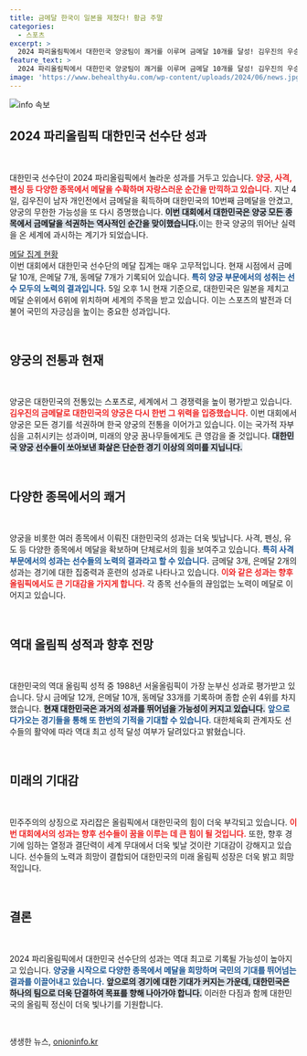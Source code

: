 ```yaml
---
title: 금메달 한국이 일본을 제쳤다! 황금 주말
categories:
  - 스포츠
excerpt: >
  2024 파리올림픽에서 대한민국 양궁팀이 쾌거를 이루며 금메달 10개를 달성! 김우진의 우승으로 양궁 전 종목 석권, 국민들에게 황금 주말을 선사한 그 현장을 함께 만나보세요!
feature_text: >
  2024 파리올림픽에서 대한민국 양궁팀이 쾌거를 이루며 금메달 10개를 달성! 김우진의 우승으로 양궁 전 종목 석권, 국민들에게 황금 주말을 선사한 그 현장을 함께 만나보세요!
image: 'https://www.behealthy4u.com/wp-content/uploads/2024/06/news.jpg'
---
```


<p><img src="https://www.behealthy4u.com/wp-content/uploads/2024/06/news.jpg" alt="info 속보" /></p>

<h2 data-ke-size="size26">2024 파리올림픽 대한민국 선수단 성과</h2>

<p data-ke-size="size16">&nbsp;</p>

<p>대한민국 선수단이 2024 파리올림픽에서 놀라운 성과를 거두고 있습니다. <b><span style="color: #ee2323;">양궁, 사격, 펜싱 등 다양한 종목에서 메달을 수확하며 자랑스러운 순간을 만끽하고 있습니다.</span></b> 지난 4일, 김우진이 남자 개인전에서 금메달을 획득하며 대한민국의 10번째 금메달을 안겼고, 양궁의 무한한 가능성을 또 다시 증명했습니다. <b><span style="background-color: #21538527;">이번 대회에서 대한민국은 양궁 모든 종목에서 금메달을 석권하는 역사적인 순간을 맞이했습니다.</span></b>이는 한국 양궁의 뛰어난 실력을 온 세계에 과시하는 계기가 되었습니다.</p>

<p><u>메달 집계 현황</u><br>
이번 대회에서 대한민국 선수단의 메달 집계는 매우 고무적입니다. 현재 시점에서 금메달 10개, 은메달 7개, 동메달 7개가 기록되어 있습니다. <b><span style="color: #1a5490;">특히 양궁 부문에서의 성취는 선수 모두의 노력의 결과입니다.</span></b> 5일 오후 1시 현재 기준으로, 대한민국은 일본을 제치고 메달 순위에서 6위에 위치하며 세계의 주목을 받고 있습니다. 이는 스포츠의 발전과 더불어 국민의 자긍심을 높이는 중요한 성과입니다.</p>

<p data-ke-size="size16">&nbsp;</p>

<h2 data-ke-size="size26">양궁의 전통과 현재</h2>

<p data-ke-size="size16">&nbsp;</p>

<p>양궁은 대한민국의 전통있는 스포츠로, 세계에서 그 경쟁력을 높이 평가받고 있습니다. <b><span style="color: #ee2323;">김우진의 금메달로 대한민국의 양궁은 다시 한번 그 위력을 입증했습니다.</span></b> 이번 대회에서 양궁은 모든 경기를 석권하며 한국 양궁의 전통을 이어가고 있습니다. 이는 국가적 자부심을 고취시키는 성과이며, 미래의 양궁 꿈나무들에게도 큰 영감을 줄 것입니다. <b><span style="background-color: #21538527;">대한민국 양궁 선수들이 쏘아보낸 화살은 단순한 경기 이상의 의미를 지닙니다.</span></b></p>

<p data-ke-size="size16">&nbsp;</p>

<h2 data-ke-size="size26">다양한 종목에서의 쾌거</h2>

<p data-ke-size="size16">&nbsp;</p>

<p>양궁을 비롯한 여러 종목에서 이뤄진 대한민국의 성과는 더욱 빛납니다. 사격, 펜싱, 유도 등 다양한 종목에서 메달을 확보하며 단체로서의 힘을 보여주고 있습니다. <b><span style="color: #1a5490;">특히 사격 부문에서의 성과는 선수들의 노력의 결과라고 할 수 있습니다.</span></b> 금메달 3개, 은메달 2개의 성과는 경기에 대한 집중력과 훈련의 성과로 나타나고 있습니다. <b><span style="color: #ee2323;">이와 같은 성과는 향후 올림픽에서도 큰 기대감을 가지게 합니다.</span></b> 각 종목 선수들의 끊임없는 노력이 메달로 이어지고 있습니다.</p>

<p data-ke-size="size16">&nbsp;</p>

<h2 data-ke-size="size26">역대 올림픽 성적과 향후 전망</h2>

<p data-ke-size="size16">&nbsp;</p>

<p>대한민국의 역대 올림픽 성적 중 1988년 서울올림픽이 가장 눈부신 성과로 평가받고 있습니다. 당시 금메달 12개, 은메달 10개, 동메달 33개를 기록하며 종합 순위 4위를 차지했습니다. <b><span style="background-color: #21538527;">현재 대한민국은 과거의 성과를 뛰어넘을 가능성이 커지고 있습니다.</span></b> <b><span style="color: #1a5490;">앞으로 다가오는 경기들을 통해 또 한번의 기적을 기대할 수 있습니다.</span></b> 대한체육회 관계자도 선수들의 활약에 따라 역대 최고 성적 달성 여부가 달려있다고 밝혔습니다. </p>

<p data-ke-size="size16">&nbsp;</p>

<h2 data-ke-size="size26">미래의 기대감</h2>

<p data-ke-size="size16">&nbsp;</p>

<p>민주주의의 상징으로 자리잡은 올림픽에서 대한민국의 힘이 더욱 부각되고 있습니다. <b><span style="color: #ee2323;">이번 대회에서의 성과는 향후 선수들이 꿈을 이루는 데 큰 힘이 될 것입니다.</span></b> 또한, 향후 경기에 임하는 열정과 결단력이 세계 무대에서 더욱 빛날 것이란 기대감이 강해지고 있습니다. 선수들의 노력과 희망이 결합되어 대한민국의 미래 올림픽 성장은 더욱 밝고 희망적입니다.</p>

<p data-ke-size="size16">&nbsp;</p>

<h2 data-ke-size="size26">결론</h2>

<p data-ke-size="size16">&nbsp;</p>

<p>2024 파리올림픽에서 대한민국 선수단의 성과는 역대 최고로 기록될 가능성이 높아지고 있습니다. <b><span style="color: #1a5490;">양궁을 시작으로 다양한 종목에서 메달을 희망하며 국민의 기대를 뛰어넘는 결과를 이끌어내고 있습니다.</span></b> <b><span style="background-color: #21538527;">앞으로의 경기에 대한 기대가 커지는 가운데, 대한민국은 하나의 팀으로 더욱 단결하여 목표를 향해 나아가야 합니다.</span></b> 이러한 다짐과 함께 대한민국의 올림픽 정신이 더욱 빛나기를 기원합니다.</p>

<p data-ke-size="size16">&nbsp;</p>
생생한 뉴스, <a href="https://onioninfo.kr" rel="dofollow">onioninfo.kr</a>


